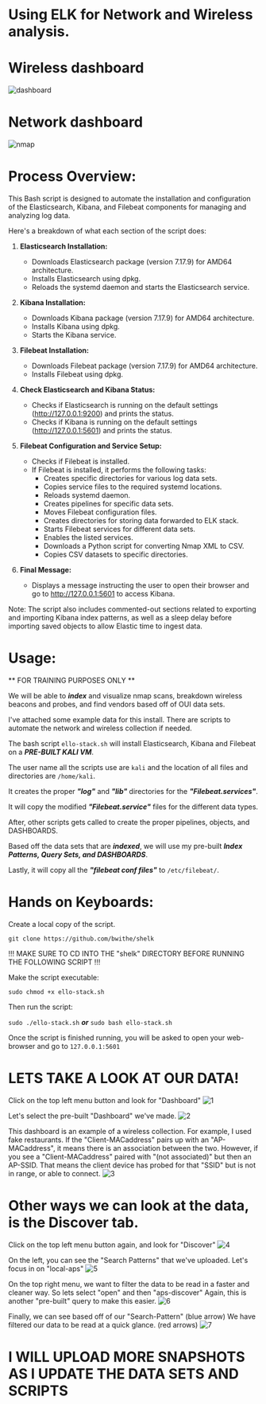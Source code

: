 # Using ELK for Network and Wireless analysis.

# Wireless dashboard #
![dashboard](https://github.com/BwithE/shELK/assets/144924113/d7805792-36ef-4e73-a5f6-c7bbc55c57f0)
# Network dashboard #
![nmap](https://github.com/BwithE/shelk/assets/144924113/dc5431c1-3f7a-40a7-ad54-3851200e3236)

# Process Overview:

This Bash script is designed to automate the installation and configuration of the Elasticsearch, Kibana, and Filebeat components for managing and analyzing log data.

Here's a breakdown of what each section of the script does:

1. **Elasticsearch Installation:**
   - Downloads Elasticsearch package (version 7.17.9) for AMD64 architecture.
   - Installs Elasticsearch using dpkg.
   - Reloads the systemd daemon and starts the Elasticsearch service.

2. **Kibana Installation:**
   - Downloads Kibana package (version 7.17.9) for AMD64 architecture.
   - Installs Kibana using dpkg.
   - Starts the Kibana service.

3. **Filebeat Installation:**
   - Downloads Filebeat package (version 7.17.9) for AMD64 architecture.
   - Installs Filebeat using dpkg.

4. **Check Elasticsearch and Kibana Status:**
   - Checks if Elasticsearch is running on the default settings (http://127.0.0.1:9200) and prints the status.
   - Checks if Kibana is running on the default settings (http://127.0.0.1:5601) and prints the status.

5. **Filebeat Configuration and Service Setup:**
   - Checks if Filebeat is installed.
   - If Filebeat is installed, it performs the following tasks:
      - Creates specific directories for various log data sets.
      - Copies service files to the required systemd locations.
      - Reloads systemd daemon.
      - Creates pipelines for specific data sets.
      - Moves Filebeat configuration files.
      - Creates directories for storing data forwarded to ELK stack.
      - Starts Filebeat services for different data sets.
      - Enables the listed services.
      - Downloads a Python script for converting Nmap XML to CSV.
      - Copies CSV datasets to specific directories.

6. **Final Message:**
   - Displays a message instructing the user to open their browser and go to http://127.0.0.1:5601 to access Kibana.

Note: The script also includes commented-out sections related to exporting and importing Kibana index patterns, as well as a sleep delay before importing saved objects to allow Elastic time to ingest data.

# Usage:
** FOR TRAINING PURPOSES ONLY **

We will be able to **_index_** and visualize nmap scans, breakdown wireless beacons and probes, and find vendors based off of OUI data sets.

I've attached some example data for this install. There are scripts to automate the network and wireless collection if needed.

The bash script ```ello-stack.sh``` will install Elasticsearch, Kibana and Filebeat on a **_PRE-BUILT KALI VM_**. 

The user name all the scripts use are ```kali``` and the location of all files and directories are ```/home/kali```.

It creates the proper **_"log"_** and **_"lib"_** directories for the **_"Filebeat.services"_**.

It will copy the modified **_"Filebeat.service"_** files for the different data types.

After, other scripts gets called to create the proper pipelines, objects, and DASHBOARDS.

Based off the data sets that are **_indexed_**, we will use my pre-built **_Index Patterns, Query Sets, and DASHBOARDS_**.

Lastly, it will copy all the **_"filebeat conf files"_**  to ```/etc/filebeat/```.


# Hands on Keyboards: 
Create a local copy of the script.

```git clone https://github.com/bwithe/shelk```

!!! MAKE SURE TO CD INTO THE "shelk" DIRECTORY BEFORE RUNNING THE FOLLOWING SCRIPT !!!

Make the script executable:

```sudo chmod +x ello-stack.sh```

Then run the script:

```sudo ./ello-stack.sh``` **_or_** ```sudo bash ello-stack.sh```

Once the script is finished running, you will be asked to open your web-browser and go to ```127.0.0.1:5601```

# LETS TAKE A LOOK AT OUR DATA!

Click on the top left menu button and look for "Dashboard"
![1](https://github.com/BwithE/shelk/assets/144924113/7e28001e-a873-44de-99e8-18eeda41a625)

Let's select the pre-built "Dashboard" we've made.
![2](https://github.com/BwithE/shelk/assets/144924113/9a1badd3-6484-4d51-9d9a-63bcfaf1061d)

This dashboard is an example of a wireless collection. 
For example, I used fake restaurants. 
If the "Client-MACaddress" pairs up with an "AP-MACaddress", it means there is an association between the two.
However, if you see a "Client-MACaddress" paired with "(not associated)" but then an AP-SSID. That means the client device has probed for that "SSID" but is not in range, or able to connect.
![3](https://github.com/BwithE/shelk/assets/144924113/953eb3de-2a53-42f9-a589-2b3070343961)

# Other ways we can look at the data, is the Discover tab.
Click on the top left menu button again, and look for "Discover"
![4](https://github.com/BwithE/shelk/assets/144924113/e5bfe669-8e0a-4038-a002-05543b87ae47)

On the left, you can see the "Search Patterns" that we've uploaded. Let's focus in on "local-aps"
![5](https://github.com/BwithE/shelk/assets/144924113/9c2f0194-c40d-41c9-9fbb-019ed2954089)

On the top right menu, we want to filter the data to be read in a faster and cleaner way.
So lets select "open" and then "aps-discover"
Again, this is another "pre-built" query to make this easier.
![6](https://github.com/BwithE/shelk/assets/144924113/c2ce28e4-7d6f-4ff0-ab42-287b9a2ba3c8)

Finally, we can see based off of our "Search-Pattern" (blue arrow)
We have filtered our data to be read at a quick glance. (red arrows)
![7](https://github.com/BwithE/shelk/assets/144924113/8742f8d7-b257-4630-9394-9ffa740fe114)

# I WILL UPLOAD MORE SNAPSHOTS AS I UPDATE THE DATA SETS AND SCRIPTS #
